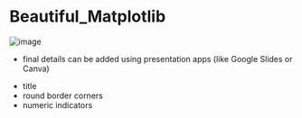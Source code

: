 # Beautiful_Matplotlib

![image](https://github.com/user-attachments/assets/0003d5aa-d3f2-43b4-96ee-ba4fd9f7dcbb)

* final details can be added using presentation apps (like Google Slides or Canva)
- title
- round border corners
- numeric indicators
